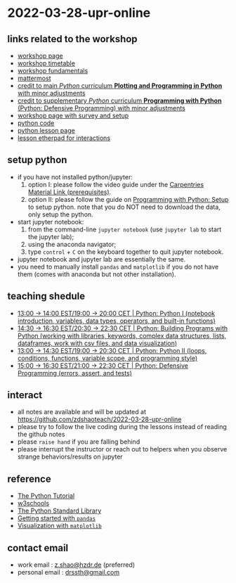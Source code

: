 # 2022-03-28-upr-online


## links related to the workshop

- [workshop page](https://indico.cern.ch/event/1112526/)
- [workshop timetable](https://indico.cern.ch/event/1112526/timetable/)
- [workshop  fundamentals](https://indico.cern.ch/event/1112526/sessions/425320/attachments/2415900/4133998/SoftwareCarpentries-Mar2022.pdf)
- [mattermost](https://mattermost.web.cern.ch/awesome-ws/channels/town-square)
- [credit to main *Python* curriculum **Plotting and Programming in Python** with minor adjustments](https://swcarpentry.github.io/python-novice-gapminder/)
- [credit to supplementary *Python* curriculum **Programming with Python** (Python: Defensive Programming) with minor adjustments](https://swcarpentry.github.io/python-novice-inflammation/)
- [workshop page with survey and setup](https://czirion.github.io/2022-03-28-upr-online/)
- [python code](https://github.com/zdshaoteach/2022-03-28-upr-online)
- [python lesson page](https://zdshaoteach.github.io/)
- [lesson etherpad for interactions](https://pad.carpentries.org/2022-03-28-upr-online)


## setup python

- if you have not installed python/jupyter:
    1. option I: please follow the video guide under the [Carpentries Material Link (prerequisites)](https://indico.cern.ch/event/1112526/).
    2. option II: please follow the guide on [Programming with Python: Setup](https://swcarpentry.github.io/python-novice-inflammation/setup.html) to setup python. note that you do NOT need to download the data, only setup the python.
- start jupyter notebook: 
    1. from the command-line `jupyter notebook` (use `jupyter lab` to start the jupyter lab);
    2. using the anaconda navigator;
    3. type `control` + `C` on the keyboard together to quit jupyter notebook.
- jupyter notebook and jupyter lab are essentially the same.
- you need to manually install `pandas` and `matplotlib` if you do not have them (comes with anaconda but not other installation).

## teaching shedule

- [13:00 → 14:00 EST/19:00 → 20:00 CET | Python: Python I (notebook introduction, variables, data types, operators, and built-in functions)](https://github.com/zdshaoteach/2022-03-28-upr-online/blob/main/Python%20I.ipynb)
- [14:30 → 16:30 EST/20:30 → 22:30 CET | Python: Building Programs with Python (working with libraries, keywords, complex data structures, lists, dataframes, work with csv files, and data visualization)](https://github.com/zdshaoteach/2022-03-28-upr-online/blob/main/Building%20Programs%20with%20Python.ipynb)
- [13:00 → 14:30 EST/19:00 → 20:30 CET | Python: Python II (loops, conditions, functions, variable scope, and programming style)](https://github.com/zdshaoteach/2022-03-28-upr-online/blob/main/Python%20II.ipynb)
- [15:00 → 16:30 EST/21:00 → 22:30 CET | Python: Defensive Programming (errors, assert, and tests)](https://github.com/zdshaoteach/2022-03-28-upr-online/blob/main/Defensive%20Programming.ipynb)


## interact

- all notes are available and will be updated at https://github.com/zdshaoteach/2022-03-28-upr-online
- please try to follow the live coding during the lessons instead of reading the github notes
- please `raise hand` if you are falling behind
- please interrupt the instructor or reach out to helpers when you observe strange behaviors/results on jupyter

## reference

- [The Python Tutorial](https://docs.python.org/3/tutorial/)
- [w3schools](https://www.w3schools.com/python/default.asp)
- [The Python Standard Library](https://docs.python.org/3/library/index.html)
- [Getting started with `pandas`](https://pandas.pydata.org/docs/getting_started/index.html#getting-started)
- [Visualization with `matplotlib`](https://matplotlib.org/stable/tutorials/index)

## contact email

- work email : [z.shao@hzdr.de](mailto:z.shao@hzdr.de) (preferred)
- personal email : [drssth@gmail.com](mailto:drssth@gmail.com)

